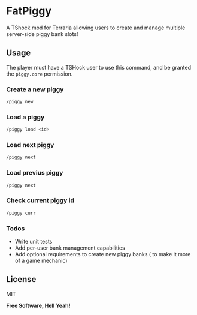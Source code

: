 # FatPiggy

A TShock mod for Terraria allowing users to create and manage multiple server-side piggy bank slots!

## Usage
The player must have a TSHock user to use this command, and be granted the `piggy.core` permission.
### Create a new piggy
```sh
/piggy new
```

### Load a piggy
```sh
/piggy load <id>
```

### Load next piggy
```sh
/piggy next
```

### Load previus piggy
```sh
/piggy next
```

### Check current piggy id
```sh
/piggy curr
```


### Todos

 - Write unit tests
 - Add per-user bank management capabilities
 - Add optional requirements to create new piggy banks ( to make it more of a game mechanic)

License
----

MIT


**Free Software, Hell Yeah!**

